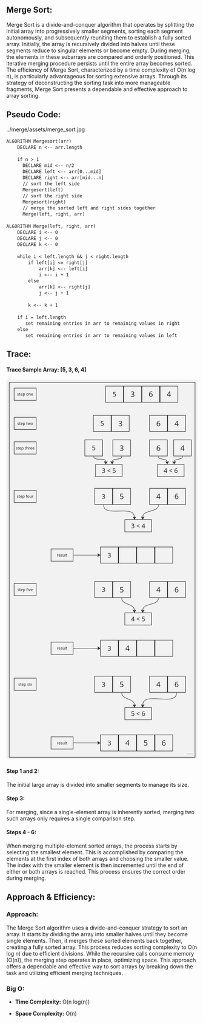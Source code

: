 ## Merge Sort:

Merge Sort is a divide-and-conquer algorithm that operates by splitting the initial array into progressively smaller segments, sorting each segment autonomously, and subsequently reuniting them to establish a fully sorted array. Initially, the array is recursively divided into halves until these segments reduce to singular elements or become empty. During merging, the elements in these subarrays are compared and orderly positioned. This iterative merging procedure persists until the entire array becomes sorted. The efficiency of Merge Sort, characterized by a time complexity of O(n log n), is particularly advantageous for sorting extensive arrays. Through its strategy of deconstructing the sorting task into more manageable fragments, Merge Sort presents a dependable and effective approach to array sorting.

## Pseudo Code:

../merge/assets/merge_sort.jpg

```
ALGORITHM Mergesort(arr)
    DECLARE n <-- arr.length

    if n > 1
      DECLARE mid <-- n/2
      DECLARE left <-- arr[0...mid]
      DECLARE right <-- arr[mid...n]
      // sort the left side
      Mergesort(left)
      // sort the right side
      Mergesort(right)
      // merge the sorted left and right sides together
      Merge(left, right, arr)

ALGORITHM Merge(left, right, arr)
    DECLARE i <-- 0
    DECLARE j <-- 0
    DECLARE k <-- 0

    while i < left.length && j < right.length
        if left[i] <= right[j]
            arr[k] <-- left[i]
            i <-- i + 1
        else
            arr[k] <-- right[j]
            j <-- j + 1

        k <-- k + 1

    if i = left.length
       set remaining entries in arr to remaining values in right
    else
       set remaining entries in arr to remaining values in left
```

## Trace:

#### Trace Sample Array: [5, 3, 6, 4]

![ white board](../sorting/assets/merge_sort.jpg)

#### Step 1 and 2:

The initial large array is divided into smaller segments to manage its size.

#### Step 3:

For merging, since a single-element array is inherently sorted, merging two such arrays only requires a single comparison step.

#### Steps 4 - 6:

When merging multiple-element sorted arrays, the process starts by selecting the smallest element. This is accomplished by comparing the elements at the first index of both arrays and choosing the smaller value. The index with the smaller element is then incremented until the end of either or both arrays is reached. This process ensures the correct order during merging.

## Approach & Efficiency:

### Approach:

The Merge Sort algorithm uses a divide-and-conquer strategy to sort an array. It starts by dividing the array into smaller halves until they become single elements. Then, it merges these sorted elements back together, creating a fully sorted array. This process reduces sorting complexity to O(n log n) due to efficient divisions. While the recursive calls consume memory (O(n)), the merging step operates in place, optimizing space. This approach offers a dependable and effective way to sort arrays by breaking down the task and utilizing efficient merging techniques.

### Big O:

- **Time Complexity:** O(n log(n))

- **Space Complexity:** O(n)
